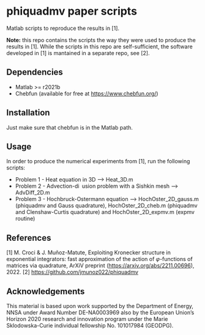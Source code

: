 phiquadmv paper scripts
========================

Matlab scripts to reproduce the results in [1].

**Note:** this repo contains the scripts the way they were used to produce the results in [1].
While the scripts in this repo are self-sufficient, the software developed in [1] is mantained in a separate repo, see [2].

Dependencies
------------

* Matlab >= r2021b
* Chebfun (available for free at https://www.chebfun.org/)

Installation
-------------

Just make sure that chebfun is in the Matlab path.

Usage
-----

In order to produce the numerical experiments from [1], run the following scripts:
* Problem 1 - Heat equation in 3D --> Heat_3D.m
* Problem 2 - Advection-di usion problem with a Sishkin mesh --> AdvDiff_2D.m
* Problem 3 - Hochbruck-Ostermann equation --> HochOster_2D_gauss.m (phiquadmv and Gauss quadrature), 
                                               HochOster_2D_cheb.m (phiquadmv and Clenshaw-Curtis quadrature) and HochOster_2D_expmv.m (expmv routine)

References
----------

[1] M. Croci & J. Muñoz-Matute, Exploiting Kronecker structure in exponential integrators: fast approximation of the action of $φ$-functions of matrices via quadrature, ArXiV preprint (https://arxiv.org/abs/2211.00696), 2022.
[2] https://github.com/jmunoz022/phiquadmv

Acknowledgements
----------------

This material is based upon work supported by the Department of Energy, NNSA under Award Number DE-NA0003969 also by the European Union’s Horizon 2020 research and innovation program under the Marie Sklodowska-Curie individual fellowship No. 101017984 (GEODPG).
